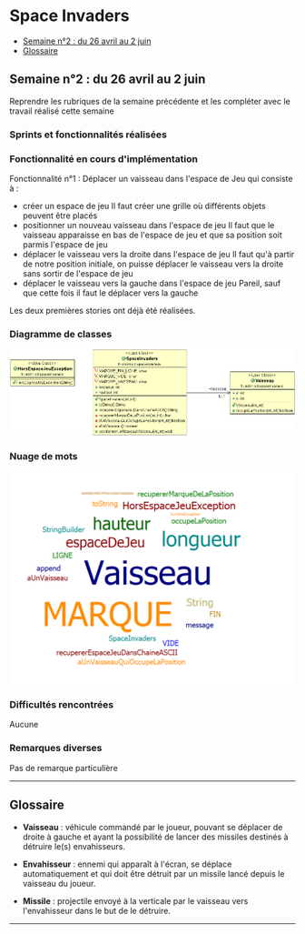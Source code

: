 # Space Invaders 

- [Semaine n°2 : du 26 avril au 2 juin ](#semaine2)  
- [Glossaire](#glossaire)

## Semaine n°2 : du 26 avril au 2 juin <a id="semaine2"></a>

Reprendre les rubriques de la semaine précédente et les compléter avec le travail réalisé cette semaine


### Sprints et fonctionnalités réalisées 

### Fonctionnalité en cours d'implémentation 
Fonctionnalité n°1 :  Déplacer un vaisseau dans l'espace de Jeu qui consiste à :

- créer un espace de jeu
Il faut créer une grille où différents objets peuvent être placés 
- positionner un nouveau vaisseau dans l'espace de jeu
Il faut que le vaisseau apparaisse en bas de l'espace de jeu et que sa position soit parmis l'espace de jeu
- déplacer le vaisseau vers la droite dans l'espace de jeu
Il faut qu'à partir de notre position initiale, on puisse déplacer le vaisseau vers la droite sans sortir de l'espace de jeu
- déplacer le vaisseau vers la gauche dans l'espace de jeu
Pareil, sauf que cette fois il faut le déplacer vers la gauche

Les deux premières stories ont déjà été réalisées.

### Diagramme de classes 
![Diagrammes de classes de la semaine 1](images/DiagrammeClasses_Semaine2.png)


### Nuage de mots 
![Nuage de mots de la semaine 1](images/NuageMots_Semaine2.png)


### Difficultés rencontrées 
Aucune

### Remarques diverses
Pas de remarque particulière



-------------


## Glossaire <a id="glossaire"></a>

* **Vaisseau** :  véhicule commandé par le joueur, pouvant se déplacer de droite à gauche et ayant la possibilité de lancer des missiles destinés à détruire le(s) envahisseurs.

* **Envahisseur**  :  ennemi qui apparaît à l'écran, se déplace automatiquement et qui doit être détruit par un missile lancé depuis le vaisseau du joueur.


* **Missile** :  projectile envoyé à la verticale par le vaisseau vers l'envahisseur dans le but de le détruire.

------------- 

